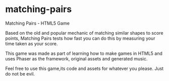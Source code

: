 matching-pairs
==============

Matching Pairs - HTML5 Game

Based on the old and popular mechanic of matching similar shapes to score points, Matching Pairs tests how fast
you can do this by measuring your time taken as your score. 

This game was made as part of learning how to make games in HTML5 and uses Phaser as the framework, original assets and
generated music. 

Feel free to use this game,its code and assets for whatever you please. Just do not be evil. 
